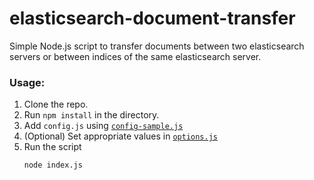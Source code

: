 # elasticsearch-document-transfer
Simple Node.js script to transfer documents between two elasticsearch servers or between indices of the same elasticsearch server.


### Usage:
1. Clone the repo.
2. Run `npm install` in the directory.
3. Add `config.js` using [`config-sample.js`][1]
4. (Optional) Set appropriate values in [`options.js`][2]
5. Run the script
    ```
    node index.js
    ```
    
[1]: /config-sample.js
[2]: /options.js
